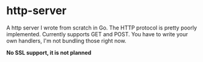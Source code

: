 # http-server

A http server I wrote from scratch in Go. The HTTP protocol is pretty poorly implemented. Currently supports GET and POST. You have to write your own handlers, I'm not bundling those right now.

**No SSL support, it is not planned**
